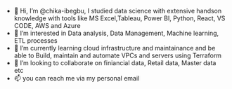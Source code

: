 - 👋 Hi, I’m @chika-ibegbu, I studied data science with extensive handson knowledge with tools like MS Excel,Tableau, Power BI, Python, React, VS CODE, AWS and Azure
- 👀 I’m interested in Data analysis, Data Management, Machine learning, ETL processes
- 🌱 I’m currently learning cloud infrastructure and maintainance and be able to Build, maintain and automate VPCs and servers using Terraform
- 💞️ I’m looking to collaborate on finiancial data, Retail data, Master data etc
- 📫 you can reach me via my personal email

<!---
chika-ibegbu/chika-ibegbu is a ✨ special ✨ repository because its `README.md` (this file) appears on your GitHub profile.
You can click the Preview link to take a look at your changes.
--->
